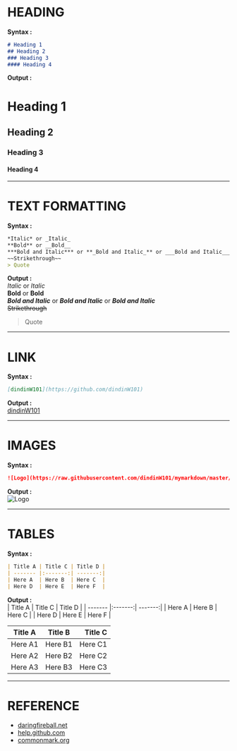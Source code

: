 # HEADING 
**Syntax :**  
```markdown
# Heading 1  
## Heading 2  
### Heading 3  
#### Heading 4  
```
**Output :**    
# Heading 1  
## Heading 2  
### Heading 3  
#### Heading 4  

---
# TEXT FORMATTING
**Syntax :**  
```markdown
*Italic* or _Italic_  
**Bold** or __Bold__  
***Bold and Italic*** or **_Bold and Italic_** or ___Bold and Italic___  
~~Strikethrough~~  
> Quote
```
**Output :**    
*Italic* or _Italic_  
**Bold** or __Bold__  
***Bold and Italic*** or **_Bold and Italic_** or ___Bold and Italic___  
~~Strikethrough~~    
> Quote
---
# LINK
**Syntax :**  
```markdown
[dindinW101](https://github.com/dindinW101)
```
**Output :**  
[dindinW101](https://github.com/dindinW101)

---
# IMAGES
**Syntax :**  
```markdown
![Logo](https://raw.githubusercontent.com/dindinW101/mymarkdown/master/assets/logo.png)
```
**Output :**  
![Logo](https://raw.githubusercontent.com/dindinW101/mymarkdown/master/assets/logo.png)

---
# TABLES
**Syntax :**  
```markdown
| Title A | Title C | Title D |
| ------- |:-------:| -------:|
| Here A  | Here B  | Here C  |
| Here D  | Here E  | Here F  |
```

**Output :**  
| Title A | Title C | Title D |
| ------- |:-------:| -------:|
| Here A  | Here B  | Here C  |
| Here D  | Here E  | Here F  |

| Title A        | Title B           | Title C  |
| ------------- |:-------------:| -----:|
| Here A1      | Here B1 | Here C1 |
| Here A2      | Here B2      |   Here C2 |
| Here A3 | Here B3      |    Here C3 |

---
# REFERENCE 
* [daringfireball.net](https://daringfireball.net/projects/markdown/syntax)
* [help.github.com](https://help.github.com/articles/basic-writing-and-formatting-syntax/)
* [commonmark.org](http://commonmark.org/help/)
